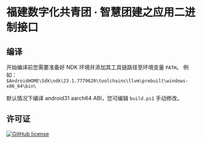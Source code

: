 # 福建数字化共青团 · 智慧团建之应用二进制接口

## 编译

开始编译前您需要准备好 NDK 环境并添加其工具链路径至环境变量 `PATH`。
例如： `$AndroidHOME\Sdk\ndk\23.1.7779620\toolchains\llvm\prebuilt\windows-x86_64\bin\`

默认情况下编译 android31 aarch64 ABI，您可编辑 `build.ps1` 手动修改。

## 许可证

[![GitHub license](https://img.shields.io/github/license/qianjunakasumi/FjTuanJian-ABIs?style=for-the-badge)](https://github.com/qianjunakasumi/FjTuanJian-ABIs/blob/main/LICENSE)
